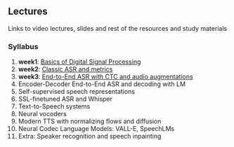 ## Lectures

Links to video lectures, slides and rest of the resources and study materials


### Syllabus

1. **week1**: [Basics of Digital Signal Processing](./week1/README.md)
2. **week2**: [Classic ASR and metrics](./week2/README.md)
3. **week3**: [End-to-End ASR with CTC and audio augmentations](./week3/README.md)
4. Encoder-Decoder End-to-End ASR and decoding with LM
5. Self-supervised speech representations
6. SSL-finetuned ASR and Whisper
7. Text-to-Speech systems
8. Neural vocoders
9. Modern TTS with normalizing flows and diffusion
10. Neural Codec Language Models: VALL-E, SpeechLMs
11. Extra: Speaker recognition and speech inpainting

